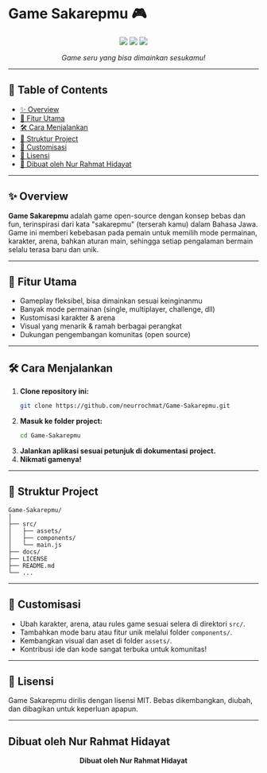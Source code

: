 # Game Sakarepmu 🎮

<p align="center">
  <img src="https://img.shields.io/badge/Gameplay-Flexible-28a745?style=for-the-badge&logo=google-controller&logoColor=white"/>
  <img src="https://img.shields.io/badge/Made%20With-Creativity%20%26%20Fun-blue?style=for-the-badge"/>
  <img src="https://img.shields.io/badge/License-MIT-lightgrey?style=for-the-badge"/>
</p>

<p align="center">
  <em>Game seru yang bisa dimainkan sesukamu!</em>
</p>

---

## 📑 Table of Contents

- [✨ Overview](#-overview)
- [🚀 Fitur Utama](#-fitur-utama)
- [🛠️ Cara Menjalankan](#️-cara-menjalankan)
- [📂 Struktur Project](#-struktur-project)
- [🎨 Customisasi](#-customisasi)
- [📄 Lisensi](#-lisensi)
- [👤 Dibuat oleh Nur Rahmat Hidayat](#dibuat-oleh-nur-rahmat-hidayat)

---

## ✨ Overview

**Game Sakarepmu** adalah game open-source dengan konsep bebas dan fun, terinspirasi dari kata "sakarepmu" (terserah kamu) dalam Bahasa Jawa. Game ini memberi kebebasan pada pemain untuk memilih mode permainan, karakter, arena, bahkan aturan main, sehingga setiap pengalaman bermain selalu terasa baru dan unik.

---

## 🚀 Fitur Utama

- Gameplay fleksibel, bisa dimainkan sesuai keinginanmu
- Banyak mode permainan (single, multiplayer, challenge, dll)
- Kustomisasi karakter & arena
- Visual yang menarik & ramah berbagai perangkat
- Dukungan pengembangan komunitas (open source)

---

## 🛠️ Cara Menjalankan

1. **Clone repository ini:**
   ```bash
   git clone https://github.com/neurrochmat/Game-Sakarepmu.git
   ```
2. **Masuk ke folder project:**
   ```bash
   cd Game-Sakarepmu
   ```
3. **Jalankan aplikasi sesuai petunjuk di dokumentasi project.**
4. **Nikmati gamenya!**

---

## 📂 Struktur Project

```text
Game-Sakarepmu/
│
├── src/
│   ├── assets/
│   ├── components/
│   └── main.js
├── docs/
├── LICENSE
├── README.md
└── ...
```

---

## 🎨 Customisasi

- Ubah karakter, arena, atau rules game sesuai selera di direktori `src/`.
- Tambahkan mode baru atau fitur unik melalui folder `components/`.
- Kembangkan visual dan aset di folder `assets/`.
- Kontribusi ide dan kode sangat terbuka untuk komunitas!

---

## 📄 Lisensi

Game Sakarepmu dirilis dengan lisensi MIT. Bebas dikembangkan, diubah, dan dibagikan untuk keperluan apapun.

---

## Dibuat oleh Nur Rahmat Hidayat

<p align="center">
  <b>Dibuat oleh Nur Rahmat Hidayat</b>
</p>
